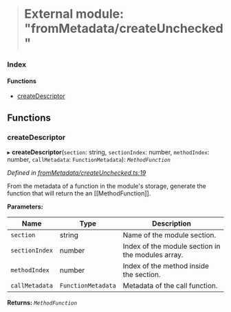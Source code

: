 > # External module: "fromMetadata/createUnchecked"

### Index

#### Functions

* [createDescriptor](_frommetadata_createunchecked_.md#createdescriptor)

## Functions

###  createDescriptor

▸ **createDescriptor**(`section`: string, `sectionIndex`: number, `methodIndex`: number, `callMetadata`: `FunctionMetadata`): *`MethodFunction`*

*Defined in [fromMetadata/createUnchecked.ts:19](https://github.com/polkadot-js/api/blob/e7eeeae/packages/type-extrinsics/src/fromMetadata/createUnchecked.ts#L19)*

From the metadata of a function in the module's storage, generate the function
that will return the an [[MethodFunction]].

**Parameters:**

Name | Type | Description |
------ | ------ | ------ |
`section` | string | Name of the module section. |
`sectionIndex` | number | Index of the module section in the modules array. |
`methodIndex` | number | Index of the method inside the section. |
`callMetadata` | `FunctionMetadata` | Metadata of the call function.  |

**Returns:** *`MethodFunction`*
